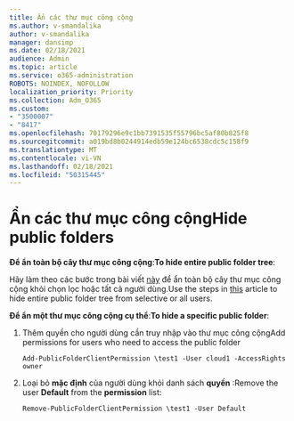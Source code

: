 ```yaml
---
title: Ẩn các thư mục công cộng
ms.author: v-smandalika
author: v-smandalika
manager: dansimp
ms.date: 02/18/2021
audience: Admin
ms.topic: article
ms.service: o365-administration
ROBOTS: NOINDEX, NOFOLLOW
localization_priority: Priority
ms.collection: Adm_O365
ms.custom:
- "3500007"
- "8417"
ms.openlocfilehash: 70179296e9c1bb7391535f55796bc5af80b825f8
ms.sourcegitcommit: a019bd8b0244914edb59e124bc6538cdc5c158f9
ms.translationtype: MT
ms.contentlocale: vi-VN
ms.lasthandoff: 02/18/2021
ms.locfileid: "50315445"
---
```

# <a name="hide-public-folders"></a><span data-ttu-id="3eeb5-102">Ẩn các thư mục công cộng</span><span class="sxs-lookup"><span data-stu-id="3eeb5-102">Hide public folders</span></span>

<span data-ttu-id="3eeb5-103">**Để ẩn toàn bộ cây thư mục công cộng**:</span><span class="sxs-lookup"><span data-stu-id="3eeb5-103">**To hide entire public folder tree**:</span></span>

<span data-ttu-id="3eeb5-104">Hãy làm theo các bước trong bài viết [này](https://aka.ms/ControlPF) để ẩn toàn bộ cây thư mục công cộng khỏi chọn lọc hoặc tất cả người dùng.</span><span class="sxs-lookup"><span data-stu-id="3eeb5-104">Use the steps in [this](https://aka.ms/ControlPF) article to hide entire public folder tree from selective or all users.</span></span>

<span data-ttu-id="3eeb5-105">**Để ẩn một thư mục công cộng cụ thể**:</span><span class="sxs-lookup"><span data-stu-id="3eeb5-105">**To hide a specific public folder**:</span></span>

1. <span data-ttu-id="3eeb5-106">Thêm quyền cho người dùng cần truy nhập vào thư mục công cộng</span><span class="sxs-lookup"><span data-stu-id="3eeb5-106">Add permissions for users who need to access the public folder</span></span>

    `Add-PublicFolderClientPermission \test1 -User cloud1 -AccessRights owner`

2. <span data-ttu-id="3eeb5-107">Loại bỏ **mặc định** của người dùng khỏi danh sách **quyền** :</span><span class="sxs-lookup"><span data-stu-id="3eeb5-107">Remove the user **Default** from the **permission** list:</span></span>

    `Remove-PublicFolderClientPermission \test1 -User Default`
